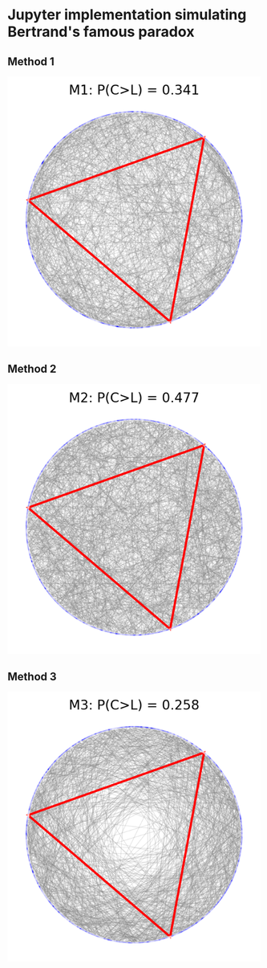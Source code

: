 
# Jupyter implementation simulating Bertrand's famous paradox

## Method 1
![](M1.png)
<br>

## Method 2
![](M2.png)
<br>

## Method 3
![](M3.png)
